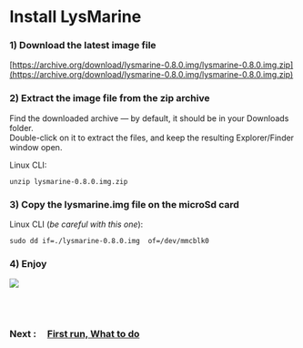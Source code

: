 # Install LysMarine

### 1) Download the latest image file
 [https://archive.org/download/lysmarine-0.8.0.img/lysmarine-0.8.0.img.zip](https://archive.org/download/lysmarine-0.8.0.img/lysmarine-0.8.0.img.zip)

### 2) Extract the image file from the zip archive
Find the downloaded archive — by default, it should be in your Downloads folder.<br>
Double-click on it to extract the files, and keep the resulting Explorer/Finder window open.

Linux CLI:
 ```
 unzip lysmarine-0.8.0.img.zip
 ```

### 3) Copy the lysmarine.img file on the microSd card


Linux CLI (_be careful with this one_):
 ```
 sudo dd if=./lysmarine-0.8.0.img  of=/dev/mmcblk0
 ```

### 4) Enjoy

![](https://projects-static.raspberrypi.org/projects/raspberry-pi-setting-up/5bfb8f69592ea36d75df9d39b8abc186d7815cb6/en/images/pi-sd.png)

<br><br>

###   Next : &nbsp; &nbsp; [ First run, What to do ](doc/userdoc/firstboot.md)
